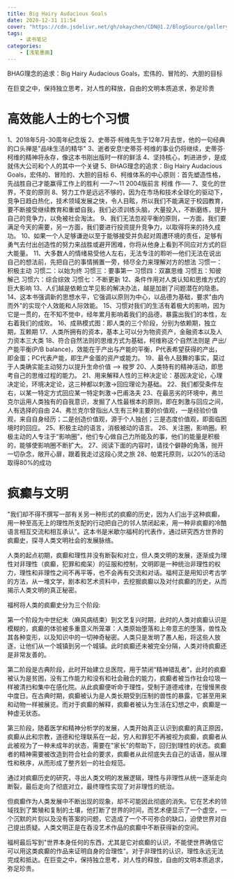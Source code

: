 ```yaml
---
title: Big Hairy Audacious Goals
date: 2020-12-31 11:54
cover: "https://cdn.jsdelivr.net/gh/okaychen/CDN@1.2/BlogSource/gallery/thumb_048.jpg"
tags:
    - 读书笔记
categories:
    - [浅笔墨画]
---
```

BHAG理念的追求：Big Hairy Audacious Goals，宏伟的、冒险的、大胆的目标

在巨变之中，保持独立思考，对人性的释放，自由的文明本质追求，弥足珍贵

<!-- more -->

# 高效能人士的七个习惯

1、2018年5月-30周年纪念版
2、史蒂芬·柯维先生于12年7月去世，他的一句经典的口头禅是"品味生活的精华"
3、逝者安息!史蒂芬·柯维的事业仍将继续，史蒂芬·柯维的精神将永存，像这本书刚出版时一样的鲜活
4、坚持核心，刺进进步，是成就伟大公司和个人的其中一个关键
5、BHAG理念的追求：Big Hairy Audacious Goals，宏伟的、冒险的、大胆的目标
6、柯维体系的中心原则：首先塑造性格，先战胜自己才能赢得工作上的胜利
–––7～11 2004版前言 柯维 作–––
7、变化的世界，不变的原则
8、努力工作是远远不够的，因为在市场和技术全球化的驱动下，竞争日趋白热化，技术领域发展之快，令人目眩，所以我们不能满足于校园教育，要不断接受继续教育和重塑自我，我们必须训练头脑，大量投入，不断磨练，提升自己的竞争力，以免被社会淘汰。
9、我们无法忽视平衡的原则，一方面，我们要满足今天的需要，另一方面，我们要进行投资提升竞争力，以取得将来的持久成功。
10、如果一个人足够谦逊以至于能够接受并负起对周遭环境的责任，足够有勇气去付出创造性的努力来战胜或避开困难，你将从他身上看到不同应对方式的巨大能量。
11、大多数人的情绪易受他人左右，无法专注的聆听––他们无法在说出自己的想法前，先把自己的事情搁置一旁，倾尽全力来理解对方的想法
习惯一：积极主动
习惯二：以始为终
习惯三：要事第一
习惯四：双赢思维
习惯五：知彼解己
习惯六：综合综效
习惯七：不断更新
12、条件作用对人类认知和思维方式的巨大影响
13、人们越是依赖立竿见影的解决办法，越是加剧了问题潜在的隐患。
14、这本书强调新的思想水平，它强调以原则为中心，以品德为基础，要求"由内而外"的实现个人效能和人际效能。
15、习惯对我们的生活有着极大的影响，因为它是一贯的，在不知不觉中，经年累月影响着我们的品德，暴露出我们的本性，左右着我们的成败。
16、成熟模式图：即人类的三个阶段，分别为依赖期，独立期，互赖期
17、人类所拥有的资本，基本上可以分为物资资产，金融资本以及人力资本三大类
18、符合自然法则的思维方式为基础，柯维称这个自然法则是 产出/产能平衡(P/B balance)，效能在于产出与产能的平衡，P代表希望获得的产出，即金蛋；PC代表产能，即生产金蛋的资产或能力。
19、最令人鼓舞的事实，莫过于人类确实能主动努力以提升生命价值 --> 梭罗
20、人类特有的精神活动，即思考自己的思维过程的能力。
21、用来解释人性的三种决定论：基因决定论，心理决定论，环境决定论，这三种都以刺激->回应理论为基础。
22、我们都受条件左右，以某一特定方式回应某一特定刺激->巴甫洛夫
23、在最恶劣的环境中，弗兰克尔运用人类独有的自我意识，发掘了人性最根本的原则，即在刺激与回应之间，人有选择的自由
24、弗兰克尔曾指出人生有三种主要的价值观，一是经验价值观，来自自身经历；二是创造价值观，源于个人独创；三是态度价值观，即面临困境时的回应。
25、积极主动的语言，消极被动的语言。
26、关注圈，影响圈。积极主动的人专注于“影响圈”，他们专心做自己力所能及的事，他们的能量是积极的，能够使影响圈不断扩大。
27、阅读下面的内容时，请找个僻静的角落，抛开一切杂念，敞开心扉，跟着我走过这段心灵之旅
28、帕累托原则，以20%的活动取得80%的成功

# 疯癫与文明

"我们却不得不撰写一部有关另一种形式的疯癫的历史，因为人们出于这种疯癫，用一种至高无上的理性所支配的行动把自己的邻人禁闭起来，用一种非疯癫的冷酷语言相互交流和相互承认"。这本书是米歇尔福柯的代表作，通过研究西方世界的疯癫史，探寻人类文明社会的发展脉络。

人类的起点初期，疯癫和理性并没有断裂和对立，但人类文明的发展，逐渐成为理性对非理性（疯癫，犯罪和痴呆）的征服和控制，文明即是一种统治非理性的权力，理性和非理性之间不再平等，也不会再有交流和对话。福柯正是用知识考古学的方法，从一堆文学，剧本和艺术资料中，去挖掘疯癫以及对付疯癫的历史，从而揭示人类文明的真正秘密。

福柯将人类的疯癫史分为三个阶段:

第一个阶段为中世纪末（麻风病结束）到文艺复兴时期，此时的人类对疯癫认识是模糊的，疯癫的体验被多重意义所笼罩：人类原始堕落和上帝意志的堕落，兽性及其各种变形，以及知识中的一切神奇秘密。人类只是发明了愚人船，将这些人放逐，让他们从一个城镇到另一个城镇。此时疯癫还未被完全分隔，人类对待疯癫还是非常友善的。

第二阶段是古典阶段，此时开始建立总医院，用于禁闭“精神错乱者”，此时的疯癫被认为是贫困，没有工作能力和没有和社会融合的能力，疯癫者被当作社会垃圾一样被清扫和集中在感化院。从此疯癫便听命于理性，受制于道德戒律，在慢慢黑夜中度日。在古典时期，疯癫被认为是人类长期受到压制的兽性的暴露，它甚至用来和动物一样被展览。而对于疯癫的解释，疯癫者被认为生活在幻想之中，疯癫是一种虚无状态。

第三阶段，随着医学和精神分析学的发展，人类开始真正认识到疯癫的真正原因，疯癫从此和宗教，道德和伦理联系在一起，穷人和罪犯不再被视为疯癫，疯癫者从此被视为了一种未成年的状态，需要在"家长"的帮助下，回归到理性的状态。疯癫者的精神需要被改造到符合社会的要求，疯癫者从此彻底失去自己的话语，服从理性和秩序，从而形成了整齐划一的社会规范。

通过对疯癫历史的研究，寻出人类文明的发展逻辑，理性与非理性从统一逐渐走向断裂，最后走向了彻底对立，最终理性实现了对非理性的统治。

但疯癫作为人类发展中不断出现的现象，却不可能因此彻底的消失。它在艺术的领域找到了繁殖和复制的土壤，他打断了世界的时间，而艺术便显示了一个虚空，一个沉默的片刻以及没有答案的问题，它造成了一个不可弥合的缺口，迫使世界对自己提出质疑。人类文明正是在吞没艺术作品的疯癫中不断获得新的空间。

福柯最后写到"世界本身任何的东西，尤其是它对疯癫的认识，不能使世界确信它可以用这类疯癫的作品来证明自身的合理性"。对于非理性的认识，理性永远无法完成和抵达。在巨变之中，保持独立思考，对人性的释放，自由的文明本质追求，弥足珍贵。